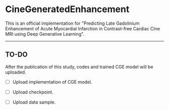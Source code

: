 # CineGeneratedEnhancement
This is an official implementation for "Predicting Late Gadolinium Enhancement of Acute Myocardial Infarction in Contrast-free Cardiac Cine MRI using Deep Generative Learning".

---

## TO-DO

After the publication of this study, codes and trained CGE model will be uploaded.

- [ ] Upload implementation of CGE model.
- [ ] Upload checkpoint.
- [ ] Upload data sample.

